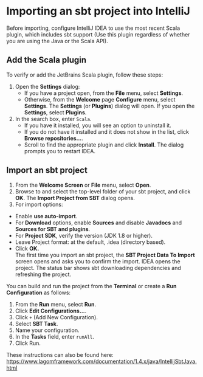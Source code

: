 # Importing an sbt project into IntelliJ

Before importing, configure IntelliJ IDEA to use the most recent Scala plugin, which includes sbt support (Use this plugin regardless of whether you are using the Java or the Scala API).

## Add the Scala plugin

To verify or add the JetBrains Scala plugin, follow these steps:

1. Open the **Settings** dialog:
    - If you have a project open, from the **File** menu, select **Settings**.
    - Otherwise, from the **Welcome** page **Configure** menu, select **Settings**. The **Settings** (or **Plugins**) dialog will open. If you open the **Settings**, select **Plugins**.
2. In the search box, enter `Scala`.
    - If you have it installed, you will see an option to uninstall it.
    - If you do not have it installed and it does not show in the list, click **Browse repositories…**. 
    - Scroll to find the appropriate plugin and click **Install**.
The dialog prompts you to restart IDEA.

## Import an sbt project

1. From the **Welcome Screen** or **File** menu, select **Open**.
2. Browse to and select the top-level folder of your sbt project, and click **OK**.
The **Import Project from SBT** dialog opens.
3. For import options:
- Enable **use auto-import**.
- For **Download** options, enable **Sources** and disable **Javadocs** and **Sources for SBT and plugins**.
- For **Project SDK**, verify the version (JDK 1.8 or higher).
- Leave Project format: at the default, .idea (directory based).
- Click **OK.**    
The first time you import an sbt project, the **SBT Project Data To Import** screen opens and asks you to confirm the import. IDEA opens the project. The status bar shows sbt downloading dependencies and refreshing the project.

You can build and run the project from the **Terminal** or create a **Run Configuration** as follows:
1. From the **Run** menu, select **Run**.
2. Click **Edit Configurations…**.
3. Click `+` (Add New Configuration).
4. Select **SBT Task**.
5. Name your configuration.
6. In the **Tasks** field, enter `runAll`.
7. Click Run.


These instructions can also be found here: https://www.lagomframework.com/documentation/1.4.x/java/IntellijSbtJava.html
